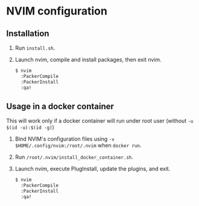 # NVIM configuration

## Installation
1. Run `install.sh`.

1. Launch nvim, compile and install packages, then exit nvim.
    ```bash
    $ nvim
      :PackerCompile
      :PackerInstall
      :qa!
    ```

## Usage in a docker container
This will work only if a docker container will run under root user (without `-u $(id -u):$(id -g)`)

1. Bind NVIM's configuration files using `-v $HOME/.config/nvim:/root/.nvim` when `docker run`.

1. Run `/root/.nvim/install_docker_container.sh`.

1. Launch nvim, execute PlugInstall, update the plugins, and exit.
    ```bash
    $ nvim
      :PackerCompile
      :PackerInstall
      :qa!
    ```
